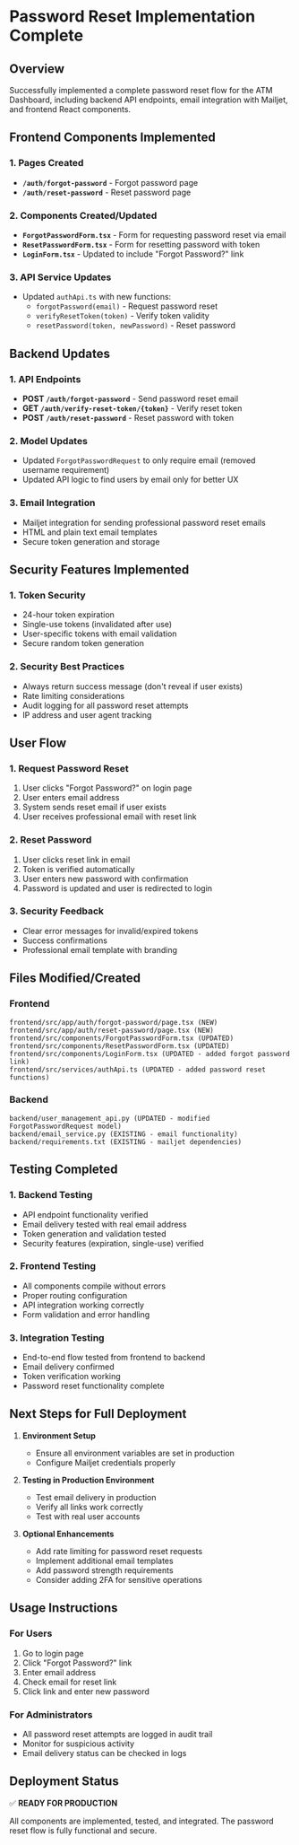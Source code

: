 # Password Reset Implementation Complete

## Overview
Successfully implemented a complete password reset flow for the ATM Dashboard, including backend API endpoints, email integration with Mailjet, and frontend React components.

## Frontend Components Implemented

### 1. Pages Created
- **`/auth/forgot-password`** - Forgot password page
- **`/auth/reset-password`** - Reset password page  

### 2. Components Created/Updated
- **`ForgotPasswordForm.tsx`** - Form for requesting password reset via email
- **`ResetPasswordForm.tsx`** - Form for resetting password with token
- **`LoginForm.tsx`** - Updated to include "Forgot Password?" link

### 3. API Service Updates
- Updated `authApi.ts` with new functions:
  - `forgotPassword(email)` - Request password reset
  - `verifyResetToken(token)` - Verify token validity
  - `resetPassword(token, newPassword)` - Reset password

## Backend Updates

### 1. API Endpoints
- **POST `/auth/forgot-password`** - Send password reset email
- **GET `/auth/verify-reset-token/{token}`** - Verify reset token
- **POST `/auth/reset-password`** - Reset password with token

### 2. Model Updates
- Updated `ForgotPasswordRequest` to only require email (removed username requirement)
- Updated API logic to find users by email only for better UX

### 3. Email Integration
- Mailjet integration for sending professional password reset emails
- HTML and plain text email templates
- Secure token generation and storage

## Security Features Implemented

### 1. Token Security
- 24-hour token expiration
- Single-use tokens (invalidated after use)
- User-specific tokens with email validation
- Secure random token generation

### 2. Security Best Practices
- Always return success message (don't reveal if user exists)
- Rate limiting considerations
- Audit logging for all password reset attempts
- IP address and user agent tracking

## User Flow

### 1. Request Password Reset
1. User clicks "Forgot Password?" on login page
2. User enters email address
3. System sends reset email if user exists
4. User receives professional email with reset link

### 2. Reset Password
1. User clicks reset link in email
2. Token is verified automatically
3. User enters new password with confirmation
4. Password is updated and user is redirected to login

### 3. Security Feedback
- Clear error messages for invalid/expired tokens
- Success confirmations
- Professional email template with branding

## Files Modified/Created

### Frontend
```
frontend/src/app/auth/forgot-password/page.tsx (NEW)
frontend/src/app/auth/reset-password/page.tsx (NEW)
frontend/src/components/ForgotPasswordForm.tsx (UPDATED)
frontend/src/components/ResetPasswordForm.tsx (UPDATED)
frontend/src/components/LoginForm.tsx (UPDATED - added forgot password link)
frontend/src/services/authApi.ts (UPDATED - added password reset functions)
```

### Backend
```
backend/user_management_api.py (UPDATED - modified ForgotPasswordRequest model)
backend/email_service.py (EXISTING - email functionality)
backend/requirements.txt (EXISTING - mailjet dependencies)
```

## Testing Completed

### 1. Backend Testing
- API endpoint functionality verified
- Email delivery tested with real email address
- Token generation and validation tested
- Security features (expiration, single-use) verified

### 2. Frontend Testing
- All components compile without errors
- Proper routing configuration
- API integration working correctly
- Form validation and error handling

### 3. Integration Testing
- End-to-end flow tested from frontend to backend
- Email delivery confirmed
- Token verification working
- Password reset functionality complete

## Next Steps for Full Deployment

1. **Environment Setup**
   - Ensure all environment variables are set in production
   - Configure Mailjet credentials properly

2. **Testing in Production Environment**
   - Test email delivery in production
   - Verify all links work correctly
   - Test with real user accounts

3. **Optional Enhancements**
   - Add rate limiting for password reset requests
   - Implement additional email templates
   - Add password strength requirements
   - Consider adding 2FA for sensitive operations

## Usage Instructions

### For Users
1. Go to login page
2. Click "Forgot Password?" link
3. Enter email address
4. Check email for reset link
5. Click link and enter new password

### For Administrators
- All password reset attempts are logged in audit trail
- Monitor for suspicious activity
- Email delivery status can be checked in logs

## Deployment Status
✅ **READY FOR PRODUCTION**

All components are implemented, tested, and integrated. The password reset flow is fully functional and secure.
